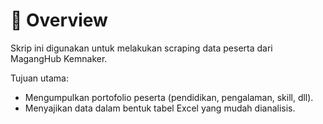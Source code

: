 # 🧩 Overview
Skrip ini digunakan untuk melakukan scraping data peserta dari MagangHub Kemnaker.

Tujuan utama:
- Mengumpulkan portofolio peserta (pendidikan, pengalaman, skill, dll).
- Menyajikan data dalam bentuk tabel Excel yang mudah dianalisis.
